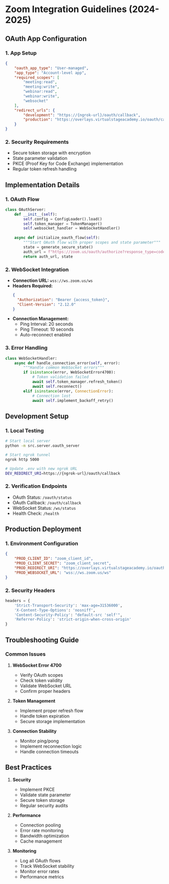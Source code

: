 # Zoom Integration Guidelines (2024-2025)

## OAuth App Configuration

### 1. App Setup
```json
{
    "oauth_app_type": "User-managed",
    "app_type": "Account-level app",
    "required_scopes": [
        "meeting:read",
        "meeting:write",
        "webinar:read",
        "webinar:write",
        "websocket"
    ],
    "redirect_urls": {
        "development": "https://{ngrok-url}/oauth/callback",
        "production": "https://overlays.virtualstageacademy.io/oauth/callback"
    }
}
```

### 2. Security Requirements
- Secure token storage with encryption
- State parameter validation
- PKCE (Proof Key for Code Exchange) implementation
- Regular token refresh handling

## Implementation Details

### 1. OAuth Flow
```python
class OAuthServer:
    def __init__(self):
        self.config = ConfigLoader().load()
        self.token_manager = TokenManager()
        self.websocket_handler = WebSocketHandler()
        
    async def initialize_oauth_flow(self):
        """Start OAuth flow with proper scopes and state parameter"""
        state = generate_secure_state()
        auth_url = f"https://zoom.us/oauth/authorize?response_type=code&client_id={self.config.client_id}&redirect_uri={self.config.redirect_uri}&state={state}"
        return auth_url, state
```

### 2. WebSocket Integration
- **Connection URL:** `wss://ws.zoom.us/ws`
- **Headers Required:**
  ```json
  {
    "Authorization": "Bearer {access_token}",
    "Client-Version": "2.12.0"
  }
  ```
- **Connection Management:**
  - Ping Interval: 20 seconds
  - Ping Timeout: 10 seconds
  - Auto-reconnect enabled

### 3. Error Handling
```python
class WebSocketHandler:
    async def handle_connection_error(self, error):
        """Handle common WebSocket errors"""
        if isinstance(error, WebSocketError4700):
            # Token validation failed
            await self.token_manager.refresh_token()
            await self.reconnect()
        elif isinstance(error, ConnectionError):
            # Connection lost
            await self.implement_backoff_retry()
```

## Development Setup

### 1. Local Testing
```bash
# Start local server
python -m src.server.oauth_server

# Start ngrok tunnel
ngrok http 5000

# Update .env with new ngrok URL
DEV_REDIRECT_URI=https://{ngrok-url}/oauth/callback
```

### 2. Verification Endpoints
- OAuth Status: `/oauth/status`
- OAuth Callback: `/oauth/callback`
- WebSocket Status: `/ws/status`
- Health Check: `/health`

## Production Deployment

### 1. Environment Configuration
```json
{
    "PROD_CLIENT_ID": "zoom_client_id",
    "PROD_CLIENT_SECRET": "zoom_client_secret",
    "PROD_REDIRECT_URI": "https://overlays.virtualstageacademy.io/oauth/callback",
    "PROD_WEBSOCKET_URL": "wss://ws.zoom.us/ws"
}
```

### 2. Security Headers
```python
headers = {
    'Strict-Transport-Security': 'max-age=31536000',
    'X-Content-Type-Options': 'nosniff',
    'Content-Security-Policy': "default-src 'self'",
    'Referrer-Policy': 'strict-origin-when-cross-origin'
}
```

## Troubleshooting Guide

### Common Issues

1. **WebSocket Error 4700**
   - Verify OAuth scopes
   - Check token validity
   - Validate WebSocket URL
   - Confirm proper headers

2. **Token Management**
   - Implement proper refresh flow
   - Handle token expiration
   - Secure storage implementation

3. **Connection Stability**
   - Monitor ping/pong
   - Implement reconnection logic
   - Handle connection timeouts

## Best Practices

1. **Security**
   - Implement PKCE
   - Validate state parameter
   - Secure token storage
   - Regular security audits

2. **Performance**
   - Connection pooling
   - Error rate monitoring
   - Bandwidth optimization
   - Cache management

3. **Monitoring**
   - Log all OAuth flows
   - Track WebSocket stability
   - Monitor error rates
   - Performance metrics 